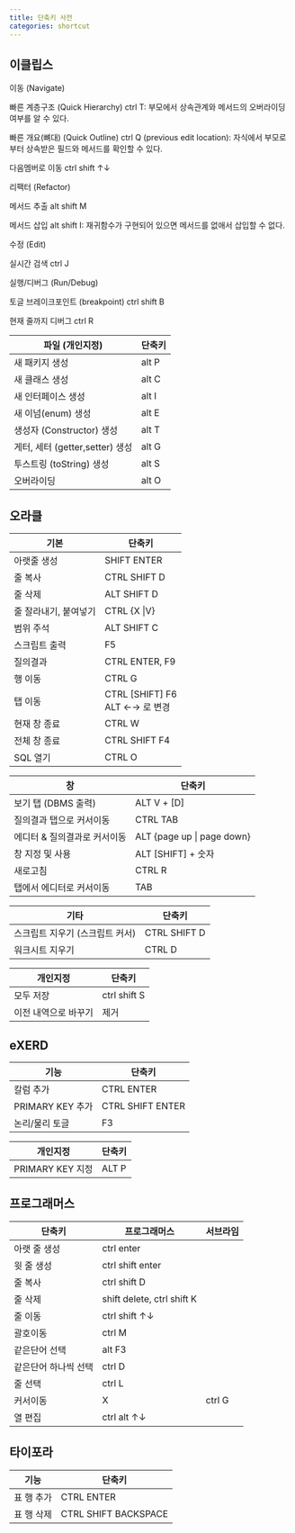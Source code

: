 ```yaml
---
title: 단축키 사전
categories: shortcut
---
```


## 이클립스

이동 (Navigate)

빠른 계층구조 (Quick Hierarchy) ctrl T: 부모에서 상속관계와 메서드의 오버라이딩 여부를 알 수 있다.

빠른 개요(뼈대) (Quick Outline) ctrl Q (previous edit location): 자식에서 부모로부터 상속받은 필드와 메서드를 확인할 수 있다.

다음멤버로 이동 ctrl shift ↑↓



리팩터 (Refactor)

메서드 추출 alt shift M

메서드 삽입 alt shift I: 재귀함수가 구현되어 있으면 메서드를 없애서 삽입할 수 없다.



수정 (Edit)

실시간 검색 ctrl J



실행/디버그 (Run/Debug)

토글 브레이크포인트 (breakpoint) ctrl shift B

현재 줄까지 디버그 ctrl R







| 파일 (개인지정)                 | 단축키 |
| ------------------------------- | ------ |
| 새 패키지 생성                  | alt P  |
| 새 클래스 생성                  | alt C  |
| 새 인터페이스 생성              | alt I  |
| 새 이넘(enum) 생성              | alt E  |
| 생성자 (Constructor) 생성       | alt T  |
| 게터, 세터 (getter,setter) 생성 | alt G  |
| 투스트링 (toString) 생성        | alt S  |
| 오버라이딩                      | alt O  |

## 오라클

| 기본                  | 단축키                              |
| --------------------- | ----------------------------------- |
| 아랫줄 생성           | SHIFT ENTER                         |
| 줄 복사               | CTRL SHIFT D                        |
| 줄 삭제               | ALT SHIFT D                         |
| 줄 잘라내기, 붙여넣기 | CTRL {X \|V}                        |
| 범위 주석             | ALT SHIFT C                         |
| 스크립트 출력         | F5                                  |
| 질의결과              | CTRL ENTER, F9                      |
| 행 이동               | CTRL G                              |
| 탭 이동               | CTRL [SHIFT] F6<br />ALT ←→ 로 변경 |
| 현재 창 종료          | CTRL W                              |
| 전체 창 종료          | CTRL SHIFT F4                       |
| SQL 열기              | CTRL O                              |

| 창                           | 단축키                     |
| ---------------------------- | -------------------------- |
| 보기 탭 (DBMS 출력)          | ALT V + [D]                |
| 질의결과 탭으로 커서이동     | CTRL TAB                   |
| 에디터 & 질의결과로 커서이동 | ALT {page up \| page down} |
| 창 지정 및 사용              | ALT [SHIFT] + 숫자         |
| 새로고침                     | CTRL R                     |
| 탭에서 에디터로 커서이동     | TAB                        |



| 기타                            | 단축키       |
| ------------------------------- | ------------ |
| 스크립트 지우기 (스크립트 커서) | CTRL SHIFT D |
| 워크시트 지우기                 | CTRL D       |






| 개인지정             | 단축키       |
| -------------------- | ------------ |
| 모두 저장            | ctrl shift S |
| 이전 내역으로 바꾸기 | 제거         |



## eXERD

| 기능             | 단축키           |
| ---------------- | ---------------- |
| 칼럼 추가        | CTRL ENTER       |
| PRIMARY KEY 추가 | CTRL SHIFT ENTER |
| 논리/물리 토글   | F3               |



| 개인지정         | 단축키 |
| ---------------- | ------ |
| PRIMARY KEY 지정 | ALT P  |





## 프로그래머스

| 단축키               | 프로그래머스               | 서브라임 |
| -------------------- | -------------------------- | -------- |
| 아랫 줄 생성         | ctrl enter                 |          |
| 윗 줄 생성           | ctrl shift enter           |          |
| 줄 복사              | ctrl shift D               |          |
| 줄 삭제              | shift delete, ctrl shift K |          |
| 줄 이동              | ctrl shift ↑↓              |          |
| 괄호이동             | ctrl M                     |          |
| 같은단어 선택        | alt F3                     |          |
| 같은단어 하나씩 선택 | ctrl D                     |          |
| 줄 선택              | ctrl L                     |          |
| 커서이동             | X                          | ctrl G   |
| 열 편집              | ctrl alt ↑↓                |          |

## 타이포라

| 기능       | 단축키               |
| ---------- | -------------------- |
| 표 행 추가 | CTRL ENTER           |
| 표 행 삭제 | CTRL SHIFT BACKSPACE |

